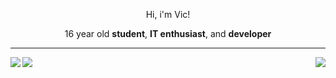 <div id="header" align="center">
  <p>Hi, i'm Vic!</p>
  <p>16 year old <b>student</b>, <b>IT enthusiast</b>, and <b>developer</b></p>
</div>
<hr>
<div id="social_links">
  <a href="mailto:victoneux@protonmail.com">
    <img src="https://img.shields.io/badge/Mail-%23161b22?logo=protonmail&logoColor=white&style=for-the-badge" align="left">
  </a>
  <a href="https://discord.com/users/742193269655601272">
    <img src="https://img.shields.io/badge/Discord-%23161b22?logo=discord&logoColor=white&style=for-the-badge" align="left">
  </a>
  
  <a href="https://archlinux.org/">
    <img src="https://img.shields.io/badge/Arch%20Linux-%23161b22?logo=archlinux&logoColor=white&style=for-the-badge" align="right">
  </a>
</div>
<div id="body" align="center">
  
